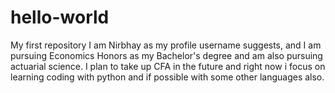 # hello-world
My first repository
I am Nirbhay as my profile username suggests, and I am pursuing Economics Honors as my Bachelor's degree and am also pursuing actuarial science. I plan to take up CFA in the future and right now i focus on learning coding with python and if possible with some other languages also.
